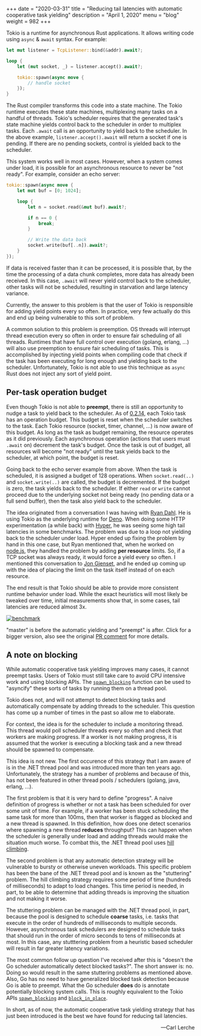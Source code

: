 +++
date = "2020-03-31"
title = "Reducing tail latencies with automatic cooperative task yielding"
description = "April 1, 2020"
menu = "blog"
weight = 982
+++

Tokio is a runtime for asynchronous Rust applications. It allows writing code
using `async` & `await` syntax. For example:

```rust
let mut listener = TcpListener::bind(&addr).await?;

loop {
    let (mut socket, _) = listener.accept().await?;

    tokio::spawn(async move {
        // handle socket
    });
}
```

The Rust compiler transforms this code into a state machine. The Tokio runtime
executes these state machines, multiplexing many tasks on a handful of threads.
Tokio's scheduler requires that the generated task's state machine yields control
back to the scheduler in order to multiplex tasks. Each `.await` call is an
opportunity to yield back to the scheduler. In the above example,
`listener.accept().await` will return a socket if one is pending. If there are
no pending sockets, control is yielded back to the scheduler.

This system works well in most cases. However, when a system comes under load,
it is possible for an asynchronous resource to never be "not ready". For
example, consider an echo server:

```rust
tokio::spawn(async move {
    let mut buf = [0; 1024];

    loop {
        let n = socket.read(&mut buf).await?;

        if n == 0 {
            break;
        }

        // Write the data back
        socket.write(buf[..n]).await?;
    }
});
```

If data is received faster than it can be processed, it is possible that, by the
time the processing of a data chunk completes, more data has already been
received. In this case, `.await` will never yield control back to the scheduler,
other tasks will not be scheduled, resulting in starvation and large latency
variance.

Currently, the answer to this problem is that the user of Tokio is responsible
for adding yield points every so often. In practice, very few actually do this
and end up being vulnerable to this sort of problem.

A common solution to this problem is preemption. OS threads will interrupt
thread execution every so often in order to ensure fair scheduling of all
threads. Runtimes that have full control over execution (golang, erlang, ...)
will also use preemption to ensure fair scheduling of tasks. This is
accomplished by injecting yield points when compiling code that check if the
task has been executing for long enough and yielding back to the scheduler.
Unfortunately, Tokio is not able to use this technique as `async` Rust does not
inject any sort of yield point.

## Per-task operation budget

Even though Tokio is not able to **preempt**, there is still an opportunity to
nudge a task to yield back to the scheduler. As of [0.2.14], each Tokio task has
an operation budget. This budget is reset when the scheduler switches to the
task. Each Tokio resource (socket, timer, channel, ...) is now aware of this
budget. As long as the task as budget remaining, the resource operates as it did
previously. Each asynchronous operation (actions that users must `.await` on)
decrement the task's budget. Once the task is out of budget, all resources will
become "not ready" until the task yields back to the scheduler, at which point,
the budget is reset.

Going back to the echo server example from above. When the task is scheduled, it
is assigned a budget of 128 operations. When `socket.read(..)` and
`socket.write(..)` are called, the budget is decremented. If the budget is zero,
the task yields back to the scheduler. If either `read` or `write` cannot
proceed due to the underlying socket not being ready (no pending data or a full
send buffer), then the task also yield back to the scheduler.

The idea originated from a conversation I was having with [Ryan Dahl][ry]. He is
using Tokio as the underlying runtime for [Deno][deno]. When doing some HTTP
experimentation (a while back) with [Hyper], he was seeing some high tail
latencies in some benchmarks. The problem was due to a loop not yielding back to
the scheduler under load. Hyper ended up fixing the problem by hand in this one
case, but Ryan mentioned that, when he worked on [node.js][node], they handled
the problem by adding **per resource** limits. So, if a TCP socket was always
ready, it would force a yield every so often. I mentioned this conversation to
[Jon Gjenset][jonhoo], and he ended up coming up with the idea of placing the
limit on the task itself instead of on each resource.

The end result is that Tokio should be able to provide more consistent runtime
behavior under load. While the exact heuristics will most likely be tweaked over
time, initial measurements show that, in some cases, tail latencies are reduced
almost 3x.

[![benchmark](https://user-images.githubusercontent.com/176295/73222456-4a103300-4131-11ea-9131-4e437ecb9a04.png)](https://user-images.githubusercontent.com/176295/73222456-4a103300-4131-11ea-9131-4e437ecb9a04.png)

"master" is before the automatic yielding and "preempt" is after. Click for a
bigger version, also see the original [PR comment][pr] for more details.

## A note on blocking

While automatic cooperative task yielding improves many cases, it cannot preempt
tasks. Users of Tokio must still take care to avoid CPU intensive work and using
blocking APIs. The [`spawn_blocking`][spawn_blocking] function can be used to
"asyncify" these sorts of tasks by running them on a thread pool.

Tokio does not, and will not attempt to detect blocking tasks and automatically
compensate by adding threads to the scheduler. This question has come up a
number of times in the past so allow me to elaborate.

For context, the idea is for the scheduler to include a monitoring thread. This
thread would poll scheduler threads every so often and check that workers are
making progress. If a worker is not making progress, it is assumed that the
worker is executing a blocking task and a new thread should be spawned to
compensate.

This idea is not new. The first occurence of this strategy that I am aware of is
in the .NET thread pool and was introduced more than ten years ago.
Unfortunately, the strategy has a number of problems and because of this, has
not been featured in other thread pools / schedulers (golang, java, erlang,
...).

The first problem is that it is very hard to define "progress". A naive
definition of progress is whether or not a task has been scheduled for over some
unit of time. For example, if a worker has been stuck scheduling the same task
for more than 100ms, then that worker is flagged as blocked and a new thread is
spawned. In this definition, how does one detect scenarios where spawning a new
thread **reduces** throughput? This can happen when the scheduler is generally
under load and adding threads would make the situation much worse. To combat
this, the .NET thread pool uses [hill climbing][hill].

The second problem is that any automatic detection strategy will be vulnerable
to bursty or otherwise uneven workloads. This specific problem has been the bane
of the .NET thread pool and is known as the "stuttering" problem. The hill
climbing strategy requires some period of time (hundreds of milliseconds) to
adapt to load changes. This time period is needed, in part, to be able to
determine that adding threads is improving the situation and not making it
worse.

The stuttering problem can be managed with the .NET thread pool, in part,
because the pool is designed to schedule **coarse** tasks, i.e. tasks that
execute in the order of hundreds of milliseconds to multiple seconds. However,
asynchronous task schedulers are designed to schedule tasks that should run in
the order of micro seconds to tens of milliseconds at most. In this case, any
stutttering problem from a heuristic based scheduler will result in far greater
latency variations.

The most common follow up question I've received after this is "doesn't the Go
scheduler automatically detect blocked tasks?". The short answer is: no. Doing
so would result in the same stuttering problems as mentioned above. Also, Go has
no need to have generalized blocked task detection because Go is able to
preempt. What the Go scheduler **does** do is annotate potentially blocking
system calls. This is roughly equivalent to the Tokio APIs
[`spawn_blocking`][spawn_blocking] and [`block_in_place`][block_in_place].

In short, as of now, the automatic cooperative task yielding strategy that has
just been introduced is the best we have found for reducing tail latencies.

<div style="text-align:right">&mdash;Carl Lerche</div>


[0.2.14]: #
[ry]: https://github.com/ry
[deno]: https://github.com/denoland/deno
[Hyper]: github.com/hyperium/hyper/
[node]: https://nodejs.org
[jonhoo]: https://github.com/jonhoo/
[pr]: https://github.com/tokio-rs/tokio/pull/2160#issuecomment-579004856
[spawn_blocking]: https://docs.rs/tokio/0.2/tokio/task/fn.spawn_blocking.html
[block_in_place]: https://docs.rs/tokio/0.2/tokio/task/fn.block_in_place.html
[hill]: https://en.wikipedia.org/wiki/Hill_climbing
